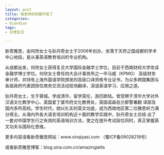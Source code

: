 ```yaml
---
layout: post
title: 咱老师的网展开张了
categories:
- Diandian
tags:
- 日常生活

---
```

新奇雅思，由何欣女士与狄丹奇女士于2006年创办，坐落于天府之国成都的学术中心地段，是从事英语教育培训的专业机构。
<br />
<p>从成都出发，何欣女士获得复旦大学国际金融学士学位，目前于西南财经大学攻读金融学博士学位。何欣女士曾任四大会计事务所之一毕马威（KPMG） 高级财务审计师，并持有上海外国语学院颁发的高级口译资格专业证书，为众多跨国集团与各级政府代表团担任商务交流活动现场翻译，深谙英语学习、应用之道。</p>
<p>狄丹奇女士，生于蓉城，学成清华，留学英伦，游历欧陆。曾受聘于清华大学对外汉语文化教学中心、英国爱丁堡市府文化教育处，英国诺森伯兰郡警署翻 译部及国内多所高校。学生时代，她以扎实的英文功底，成为西南地区第二位雅思听力满分得主。从海内外各大语言培训机构近十载的教学实践中，狄丹奇女士总结 出了一套对中国学生行之有效的英语培训方法，使之在提升考试段位同时，真正掌握英文功夫与国际化思维。</p>
<p>更多内容请看新奇雅思网站：www.xinqiyasi.com （蜀ICP备09028218号）</p>
<p>或者新奇雅思博客：blog.sina.com.cn/amazingielts</p>